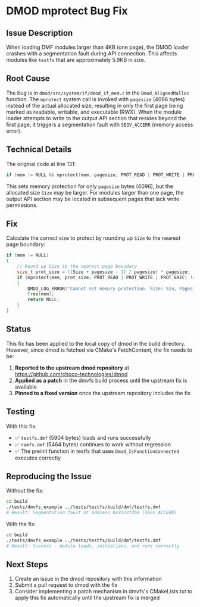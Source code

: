 # DMOD mprotect Bug Fix

## Issue Description

When loading DMF modules larger than 4KB (one page), the DMOD loader crashes with a segmentation fault during API connection. This affects modules like `testfs` that are approximately 5.9KB in size.

## Root Cause

The bug is in `dmod/src/system/if/dmod_if_mem.c` in the `Dmod_AlignedMalloc` function. The `mprotect` system call is invoked with `pagesize` (4096 bytes) instead of the actual allocated size, resulting in only the first page being marked as readable, writable, and executable (RWX). When the module loader attempts to write to the output API section that resides beyond the first page, it triggers a segmentation fault with `SEGV_ACCERR` (memory access error).

## Technical Details

The original code at line 131:
```c
if (mem != NULL && mprotect(mem, pagesize, PROT_READ | PROT_WRITE | PROT_EXEC) != 0)
```

This sets memory protection for only `pagesize` bytes (4096), but the allocated size `Size` may be larger. For modules larger than one page, the output API section may be located in subsequent pages that lack write permissions.

## Fix

Calculate the correct size to protect by rounding up `Size` to the nearest page boundary:

```c
if (mem != NULL) 
{
    // Round up Size to the nearest page boundary
    size_t prot_size = ((Size + pagesize - 1) / pagesize) * pagesize;
    if (mprotect(mem, prot_size, PROT_READ | PROT_WRITE | PROT_EXEC) != 0) 
    {
        DMOD_LOG_ERROR("Cannot set memory protection. Size: %zu, Pagesize: %zu\n", prot_size, pagesize);
        free(mem);
        return NULL;
    }
}
```

## Status

This fix has been applied to the local copy of dmod in the build directory. However, since dmod is fetched via CMake's FetchContent, the fix needs to be:

1. **Reported to the upstream dmod repository** at https://github.com/choco-technologies/dmod
2. **Applied as a patch** in the dmvfs build process until the upstream fix is available
3. **Pinned to a fixed version** once the upstream repository includes the fix

## Testing

With this fix:
- ✅ `testfs.dmf` (5904 bytes) loads and runs successfully
- ✅ `ramfs.dmf` (5464 bytes) continues to work without regression
- ✅ The preinit function in testfs that uses `Dmod_IsFunctionConnected` executes correctly

## Reproducing the Issue

Without the fix:
```bash
cd build
./tests/dmvfs_example ../tests/testfs/build/dmf/testfs.dmf
# Result: Segmentation fault at address 0x2222f2b0 (SEGV_ACCERR)
```

With the fix:
```bash
cd build
./tests/dmvfs_example ../tests/testfs/build/dmf/testfs.dmf
# Result: Success - module loads, initializes, and runs correctly
```

## Next Steps

1. Create an issue in the dmod repository with this information
2. Submit a pull request to dmod with the fix
3. Consider implementing a patch mechanism in dmvfs's CMakeLists.txt to apply this fix automatically until the upstream fix is merged
